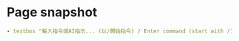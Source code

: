 # Page snapshot

```yaml
- textbox "輸入指令或AI指示... (以/開始指令) / Enter command (start with /) or AI instruction..."
```